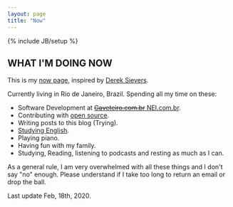 ```yaml
---
layout: page
title: "Now"
---
```

{% include JB/setup %}

## WHAT I'M DOING NOW

This is my [now page][now], inspired by [Derek Sievers][derek].

Currently living in Rio de Janeiro, Brazil. Spending all my time on these:

* Software Development at [~~Gaveteiro.com.br~~ NEI.com.br][nei].
* Contributing with [open source][github].
* Writing posts to this blog (Trying).
* [Studying English][duolingo].
* Playing piano.
* Having fun with my family.
* Studying, Reading, listening to podcasts and resting as much as I can.

As a general rule, I am very overwhelmed with all these things and I don't say "no" enough. Please understand if I take too long to return an email or drop the ball.

Last update Feb, 18th, 2020.

[now]: http://nownownow.com/about
[derek]: https://sivers.org/now
[nei]: http://www.nei.com.br
[duolingo]: https://www.duolingo.com/tinogomes
[github]: https://github.com/tinogomes
